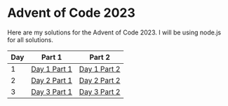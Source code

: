 # Advent of Code 2023
Here are my solutions for the Advent of Code 2023. I will be using node.js for all solutions.

<!-- create a table for days 1-25 -->
| Day | Part 1 | Part 2 |
| --- | ------ | ------ |
| 1 | [Day 1 Part 1](./day-1/part-1/index.js) | [Day 1 Part 2](./day-1/part-2/index.js) |
| 2 | [Day 2 Part 1](./day-2/part-1/index.js) | [Day 2 Part 2](./day-2/part-2/index.js) |
| 3 | [Day 3 Part 1](./day-3/part-1/index.js) | [Day 3 Part 2](./day-3/part-2/index.js) |